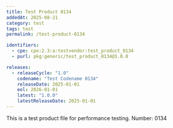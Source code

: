 ```yaml
---
title: Test Product 0134
addedAt: 2025-08-21
category: test
tags: test
permalink: /test-product-0134

identifiers:
  - cpe: cpe:2.3:a:testvendor:test_product_0134
  - purl: pkg:generic/test_product_0134@1.0.0

releases:
  - releaseCycle: "1.0"
    codename: "Test Codename 0134"
    releaseDate: 2025-01-01
    eol: 2026-01-01
    latest: "1.0.0"
    latestReleaseDate: 2025-01-01
---
```


This is a test product file for performance testing. Number: 0134
